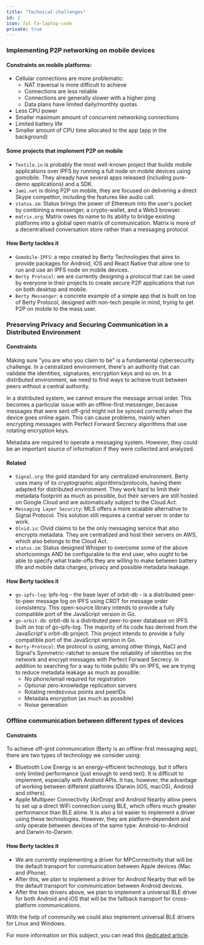 ```yaml
---
title: "Technical challenges"
id: 2
icon: fal fa-laptop-code
private: true
---
```


### Implementing P2P networking on mobile devices

#### Constraints on mobile platforms:

* Cellular connections are more problematic:
    * NAT traversal is more difficult to achieve
    * Connections are less reliable
    * Connections are generally slower with a higher ping
    * Data plans have limited daily/monthly quotas
* Less CPU power
* Smaller maximum amount of concurrent networking connections
* Limited battery life
* Smaller amount of CPU time allocated to the app (app in the background)

#### Some projects that implement P2P on mobile

* `Textile.io` is probably the most well-known project that builds mobile applications over IPFS by running a full node on mobile devices using gomobile. They already have several apps released (including pure-demo applications) and a SDK.
* `Jami.net` is doing P2P on mobile, they are focused on delivering a direct Skype competitor, including the features like audio call.
* `status.im`: Status brings the power of Ethereum into the user's pocket by combining a messenger, a crypto-wallet, and a Web3 browser.
* `matrix.org`:  Matrix owes its name to its ability to bridge existing platforms into a global open matrix of communication. Matrix is more of a decentralised conversation store rather than a messaging protocol.

#### How Berty tackles it

* `Gomobile-IPFS`: a repo created by Berty Technologies that aims to provide packages for Android, iOS and React Native that allow one to run and use an IPFS node on mobile devices.
* `Berty Protocol`: we are currently designing a protocol that can be used by everyone in their projects to create secure P2P applications that run on both desktop and mobile.
* `Berty Messenger`: a concrete example of a simple app that is built on top of Berty Protocol, designed with non-tech people in mind, trying to get P2P on mobile to the mass user.

### Preserving Privacy and Securing Communication in a Distributed Environment

#### Constraints

Making sure "you are who you claim to be" is a fundamental cybersecurity challenge. In a centralized environment, there's an authority that can validate the identities, signatures, encryption keys and so on. In a distributed environment, we need to find ways to achieve trust between peers without a central authority.

In a distributed system, we cannot ensure the message arrival order. This becomes a particular issue with an offline-first messenger, because messages that were sent off-grid might not be synced correctly when the device goes online again. This can cause problems, mainly when encrypting messages with Perfect Forward Secrecy algorithms that use rotating encryption keys.

Metadata are required to operate a messaging system. However, they could be an important source of information if they were collected and analyzed.

#### Related

* `Signal.org`: the gold standard for any centralized environment. Berty uses many of its cryptographic algorithms/protocols, having them adapted for distributed environment. They work hard to limit their metadata footprint as much as possible, but their servers are still hosted on Google Cloud and are automatically subject to the Cloud Act.
* `Messaging Layer Security`: MLS offers a more scalable alternative to Signal Protocol. This solution still requires a central server in order to work.
* `Olvid.io`: Olvid claims to be the only messaging service that also encrypts metadata. They are centralized and host their servers on AWS, which also belongs to the Cloud Act.
* `status.im`: Status designed Whisper to overcome some of the above shortcomings AND be configurable to the end user, who ought to be able to specify what trade-offs they are willing to make between battery life and mobile data charges, privacy and possible metadata leakage.

#### How Berty tackles it

* `go-ipfs-log`: ipfs-log - the base layer of orbit-db - is a distributed peer-to-peer message log on IPFS using CRDT for message order consistency. This open-source library intends to provide a fully compatible port of the JavaScript version in Go.
* `go-orbit-db`: orbit-db is a distributed peer-to-peer database on IPFS built on top of go-ipfs-log. The majority of its code has derived from the JavaScript's orbit-db project. This project intends to provide a fully compatible port of the JavaScript version in Go.
* `Berty-Protocol`: the protocol is using, among other things, NaCl and Signal's Symmetric-ratchet to ensure the reliability of identities on the network and encrypt messages with Perfect Forward Secrecy. In addition to searching for a way to hide public IPs on IPFS, we are trying to reduce metadata leakage as much as possible:
    * No phone/email required for registration
    * Optional zero-knowledge replication servers
    * Rotating rendezvous points and peerIDs
    * Metadata encryption (as much as possible)
    * Noise generation

### Offline communication between different types of devices

#### Constraints
To achieve off-grid communication (Berty is an offline-first messaging app), there are two types of technology we consider using:
- Bluetooth Low Energy is an energy-efficient technology, but it offers only limited performance (just enough to send text). It is difficult to implement, especially with Android APIs. It has, however, the advantage of working between different platforms (Darwin (iOS, macOS), Android and others).
- Apple Multipeer Connectivity (AirDrop) and Android Nearby allow peers to set up a direct WiFi connection using BLE, which offers much greater performance than BLE alone. It is also a lot easier to implement a driver using these technologies. However, they are platform-dependent and only operate between devices of the same type: Android-to-Android and Darwin-to-Darwin.

#### How Berty tackles it

- We are currently implementing a driver for MPConnectivity that will be the default transport for communication between Apple devices (Mac and iPhone).
- After this, we plan to implement a driver for Android Nearby that will be the default transport for communication between Android devices.
- After the two drivers above, we plan to implement a universal BLE driver for both Android and iOS that will be the fallback transport for cross-platform communications.

With the help of community we could also implement universal BLE drivers for Linux and Windows.

For more information on this subject, you can read this [dedicated article](https://berty.tech/blog/bluetooth-low-energy/).
